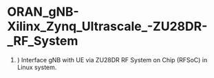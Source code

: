 # ORAN_gNB-Xilinx_Zynq_Ultrascale_-ZU28DR-_RF_System
1. ) Interface gNB with UE via ZU28DR RF System on Chip (RFSoC) in Linux system.
